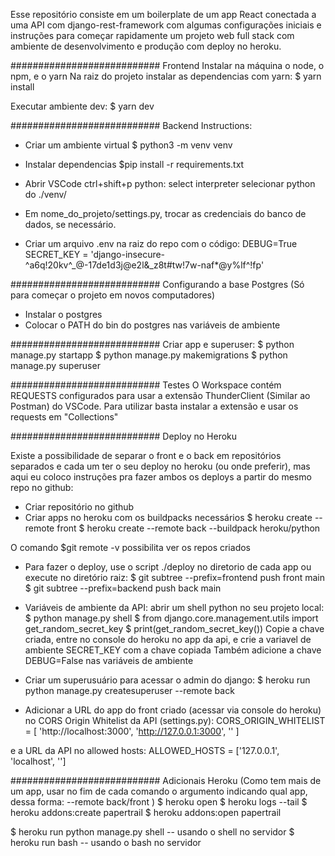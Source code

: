 Esse repositório consiste em um boilerplate de um app React conectada a uma API com  django-rest-framework com algumas configurações iniciais e instruções para começar rapidamente um projeto web full stack com ambiente de desenvolvimento e produção com deploy no heroku.

########################### Frontend
Instalar na máquina o node, o npm, e o yarn
Na raiz do projeto instalar as dependencias com yarn:
$ yarn install

Executar ambiente dev:
$ yarn dev

########################### Backend
Instructions:
- Criar um ambiente virtual
$ python3 -m venv venv

- Instalar dependencias
$pip install -r requirements.txt

- Abrir VSCode
  ctrl+shift+p python: select interpreter
  selecionar python do ./venv/

- Em nome_do_projeto/settings.py, trocar as credenciais do banco de dados, se necessário. 

- Criar um arquivo .env na raiz do repo com o código:
DEBUG=True
SECRET_KEY = 'django-insecure-^a6q!20kv^_@-17de1d3j@e2l&_z8t#tw!7w-naf*@y%lf^!fp'

###########################
Configurando a base Postgres (Só para começar o projeto em novos computadores)
- Instalar o postgres
- Colocar o PATH do bin do postgres nas variáveis de ambiente

###########################
Criar app e superuser:
$ python manage.py startapp
$ python manage.py makemigrations
$ python manage.py superuser

###########################
Testes
O Workspace contém REQUESTS configurados para usar a extensão ThunderClient (Similar ao Postman) do VSCode. Para utilizar basta instalar a extensão e usar os requests em "Collections"

###########################
Deploy no Heroku

Existe a possibilidade de separar o front e o back em repositórios separados e cada um ter o seu deploy no heroku (ou onde preferir), mas aqui eu coloco instruções pra fazer ambos os deploys a partir do mesmo repo no github:

- Criar repositório no github
- Criar apps no heroku com os buildpacks necessários
$ heroku create <nome-do-app-do-front> --remote front
$ heroku create <nome-do-app-do-back> --remote back --buildpack heroku/python

O comando $git remote -v possibilita ver os repos criados

- Para fazer o deploy, use o script ./deploy no diretorio de cada app ou execute no diretório raiz:
$ git subtree --prefix=frontend push front main
$ git subtree --prefix=backend push back main

- Variáveis de ambiente da API:
abrir um shell python no seu projeto local:
$ python manage.py shell
$ from django.core.management.utils import get_random_secret_key
$ print(get_random_secret_key())
Copie a chave criada, entre no console do heroku no app da api, e crie a variavel de ambiente SECRET_KEY com a chave copiada
Também adicione a chave DEBUG=False nas variáveis de ambiente

- Criar um superusuário para acessar o admin do django:
$ heroku run python manage.py createsuperuser --remote back

- Adicionar a URL do app do front criado (acessar via console do heroku) no CORS Origin Whitelist da API (settings.py):
CORS_ORIGIN_WHITELIST = [
    'http://localhost:3000',
    'http://127.0.0.1:3000',
    '<URL DO FRONT>'
]

e a URL da API no allowed hosts:
ALLOWED_HOSTS = ['127.0.0.1', 'localhost', '<URL DA API>']

###########################
Adicionais Heroku (Como tem mais de um app, usar no fim de cada comando o argumento indicando qual app, dessa forma: --remote back/front )
$ heroku open
$ heroku logs --tail
$ heroku addons:create papertrail
$ heroku addons:open papertrail

$ heroku run python manage.py shell                     -- usando o shell no servidor
$ heroku run bash                 -- usando o bash no servidor


